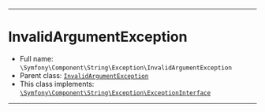 ***

# InvalidArgumentException





* Full name: `\Symfony\Component\String\Exception\InvalidArgumentException`
* Parent class: [`InvalidArgumentException`](../../../../InvalidArgumentException.md)
* This class implements:
[`\Symfony\Component\String\Exception\ExceptionInterface`](./ExceptionInterface.md)






***

